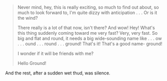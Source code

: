> Never mind, hey, this is really exciting, so much to find out about, so much to
> look forward to, I'm quite dizzy with anticipation . . . Or is it the wind?
> 
> There really is a lot of that now, isn't there? And wow! Hey! What's this thing
> suddenly coming toward me very fast? Very, very fast. So big and flat and round,
> it needs a big wide-sounding name like . . . ow . . . ound . . . round . . .
> ground! That's it! That's a good name- ground!
>
> I wonder if it will be friends with me?
>
> Hello Ground!

And the rest, after a sudden wet thud, was silence.
